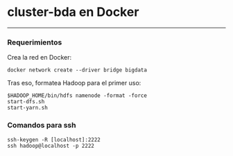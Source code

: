 # cluster-bda en Docker

---

### Requerimientos

Crea la red en Docker:

```
docker network create --driver bridge bigdata
```

Tras eso, formatea Hadoop para el primer uso:

```
$HADOOP_HOME/bin/hdfs namenode -format -force
start-dfs.sh
start-yarn.sh
```

### Comandos para ssh

```
ssh-keygen -R [localhost]:2222
ssh hadoop@localhost -p 2222
```